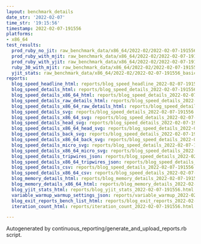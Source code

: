 ```yaml
---
layout: benchmark_details
date_str: '2022-02-07'
time_str: '19:15:56'
timestamp: 2022-02-07-191556
platforms:
- x86_64
test_results:
  prod_ruby_no_jit: raw_benchmark_data/x86_64/2022-02/2022-02-07-191556_basic_benchmark_prod_ruby_no_jit.json
  prod_ruby_with_mjit: raw_benchmark_data/x86_64/2022-02/2022-02-07-191556_basic_benchmark_prod_ruby_with_mjit.json
  prod_ruby_with_yjit: raw_benchmark_data/x86_64/2022-02/2022-02-07-191556_basic_benchmark_prod_ruby_with_yjit.json
  ruby_30_with_mjit: raw_benchmark_data/x86_64/2022-02/2022-02-07-191556_basic_benchmark_ruby_30_with_mjit.json
  yjit_stats: raw_benchmark_data/x86_64/2022-02/2022-02-07-191556_basic_benchmark_yjit_stats.json
reports:
  blog_speed_headline_html: reports/blog_speed_headline_2022-02-07-191556.html
  blog_speed_details_html: reports/blog_speed_details_2022-02-07-191556.html
  blog_speed_details_x86_64_html: reports/blog_speed_details_2022-02-07-191556.x86_64.html
  blog_speed_details_raw_details_html: reports/blog_speed_details_2022-02-07-191556.raw_details.html
  blog_speed_details_x86_64_raw_details_html: reports/blog_speed_details_2022-02-07-191556.x86_64.raw_details.html
  blog_speed_details_svg: reports/blog_speed_details_2022-02-07-191556.svg
  blog_speed_details_x86_64_svg: reports/blog_speed_details_2022-02-07-191556.x86_64.svg
  blog_speed_details_head_svg: reports/blog_speed_details_2022-02-07-191556.head.svg
  blog_speed_details_x86_64_head_svg: reports/blog_speed_details_2022-02-07-191556.x86_64.head.svg
  blog_speed_details_back_svg: reports/blog_speed_details_2022-02-07-191556.back.svg
  blog_speed_details_x86_64_back_svg: reports/blog_speed_details_2022-02-07-191556.x86_64.back.svg
  blog_speed_details_micro_svg: reports/blog_speed_details_2022-02-07-191556.micro.svg
  blog_speed_details_x86_64_micro_svg: reports/blog_speed_details_2022-02-07-191556.x86_64.micro.svg
  blog_speed_details_tripwires_json: reports/blog_speed_details_2022-02-07-191556.tripwires.json
  blog_speed_details_x86_64_tripwires_json: reports/blog_speed_details_2022-02-07-191556.x86_64.tripwires.json
  blog_speed_details_csv: reports/blog_speed_details_2022-02-07-191556.csv
  blog_speed_details_x86_64_csv: reports/blog_speed_details_2022-02-07-191556.x86_64.csv
  blog_memory_details_html: reports/blog_memory_details_2022-02-07-191556.html
  blog_memory_details_x86_64_html: reports/blog_memory_details_2022-02-07-191556.x86_64.html
  blog_yjit_stats_html: reports/blog_yjit_stats_2022-02-07-191556.html
  variable_warmup_warmup_settings_json: reports/variable_warmup_2022-02-07-191556.warmup_settings.json
  blog_exit_reports_bench_list_html: reports/blog_exit_reports_2022-02-07-191556.bench_list.html
  iteration_count_html: reports/iteration_count_2022-02-07-191556.html

---
```

Autogenerated by continuous_reporting/generate_and_upload_reports.rb script.
